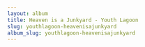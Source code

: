 ```yaml
---
layout: album
title: Heaven is a Junkyard - Youth Lagoon
slug: youthlagoon-heavenisajunkyard
album_slug: youthlagoon-heavenisajunkyard
---
```

